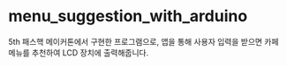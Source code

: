 # menu_suggestion_with_arduino
5th 패스핵 메이커톤에서 구현한 프로그램으로,
앱을 통해 사용자 입력을 받으면 카페 메뉴를 추천하여 LCD 장치에 출력해줍니다.

